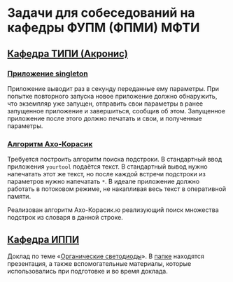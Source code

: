 # **Задачи для собеседований на кафедры ФУПМ (ФПМИ) МФТИ**

## [**Кафедра ТИПИ (Акронис)**](Acronis)

### [**Приложение singleton**](Acronis/singleton)

Приложение выводит раз в секунду переданные ему параметры. При попытке повторного запуска новое приложение должно обнаружить, что экземпляр уже запущен, отправить свои параметры в ранее запущенное приложение и завершиться, сообщив об этом. Запущенное приложение после этого должно печатать и свои, и полученные параметры.

### [**Алгоритм Ахо-Корасик**](Acronis/Aho-Corasick)

Требуется построить алгоритм поиска подстроки. В стандартный ввод приложения ```yourtool``` подаётся текст. В стандартный вывод нужно напечатать этот же текст, но после каждой встречи подстроки из параметров нужно напечатать `*`. В идеале приложение должно работать в потоковом режиме, не накапливая весь текст в оперативной памяти.

Реализован алгоритм Ахо-Корасик.ю реализующий поиск множества подстрок из словаря в данной строке.

## [**Кафедра ИППИ**](IITP/Органические-светодиоды)

Доклад по теме «‎[Органические светодиоды](IITP/Органические-светодиоды)»‎. В [папке](IITP/Органические-светодиоды) находятся презентация, а также вспомогательные материалы, которые использовались при подготовке и во время доклада.